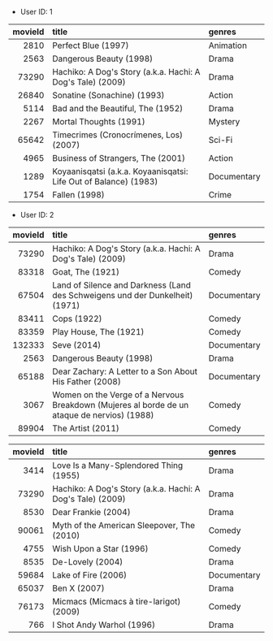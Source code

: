 * User ID: 1

|   movieId | title                                                            | genres                            |
|----------:|:-----------------------------------------------------------------|:----------------------------------|
|      2810 | Perfect Blue (1997)                                              | Animation|Horror|Mystery|Thriller |
|      2563 | Dangerous Beauty (1998)                                          | Drama                             |
|     73290 | Hachiko: A Dog's Story (a.k.a. Hachi: A Dog's Tale) (2009)       | Drama                             |
|     26840 | Sonatine (Sonachine) (1993)                                      | Action|Comedy|Crime|Drama         |
|      5114 | Bad and the Beautiful, The (1952)                                | Drama                             |
|      2267 | Mortal Thoughts (1991)                                           | Mystery|Thriller                  |
|     65642 | Timecrimes (Cronocrímenes, Los) (2007)                           | Sci-Fi|Thriller                   |
|      4965 | Business of Strangers, The (2001)                                | Action|Drama|Thriller             |
|      1289 | Koyaanisqatsi (a.k.a. Koyaanisqatsi: Life Out of Balance) (1983) | Documentary                       |
|      1754 | Fallen (1998)                                                    | Crime|Drama|Fantasy|Thriller      |


* User ID: 2

|   movieId | title                                                                                       | genres               |
|----------:|:--------------------------------------------------------------------------------------------|:---------------------|
|     73290 | Hachiko: A Dog's Story (a.k.a. Hachi: A Dog's Tale) (2009)                                  | Drama                |
|     83318 | Goat, The (1921)                                                                            | Comedy               |
|     67504 | Land of Silence and Darkness (Land des Schweigens und der Dunkelheit) (1971)                | Documentary          |
|     83411 | Cops (1922)                                                                                 | Comedy               |
|     83359 | Play House, The (1921)                                                                      | Comedy               |
|    132333 | Seve (2014)                                                                                 | Documentary|Drama    |
|      2563 | Dangerous Beauty (1998)                                                                     | Drama                |
|     65188 | Dear Zachary: A Letter to a Son About His Father (2008)                                     | Documentary          |
|      3067 | Women on the Verge of a Nervous Breakdown (Mujeres al borde de un ataque de nervios) (1988) | Comedy|Drama         |
|     89904 | The Artist (2011)                                                                           | Comedy|Drama|Romance |


|   movieId | title                                                      | genres               |
|----------:|:-----------------------------------------------------------|:---------------------|
|      3414 | Love Is a Many-Splendored Thing (1955)                     | Drama|Romance|War    |
|     73290 | Hachiko: A Dog's Story (a.k.a. Hachi: A Dog's Tale) (2009) | Drama                |
|      8530 | Dear Frankie (2004)                                        | Drama|Romance        |
|     90061 | Myth of the American Sleepover, The (2010)                 | Comedy|Drama|Romance |
|      4755 | Wish Upon a Star (1996)                                    | Comedy               |
|      8535 | De-Lovely (2004)                                           | Drama|Musical        |
|     59684 | Lake of Fire (2006)                                        | Documentary          |
|     65037 | Ben X (2007)                                               | Drama                |
|     76173 | Micmacs (Micmacs à tire-larigot) (2009)                    | Comedy|Crime         |
|       766 | I Shot Andy Warhol (1996)                                  | Drama                |



